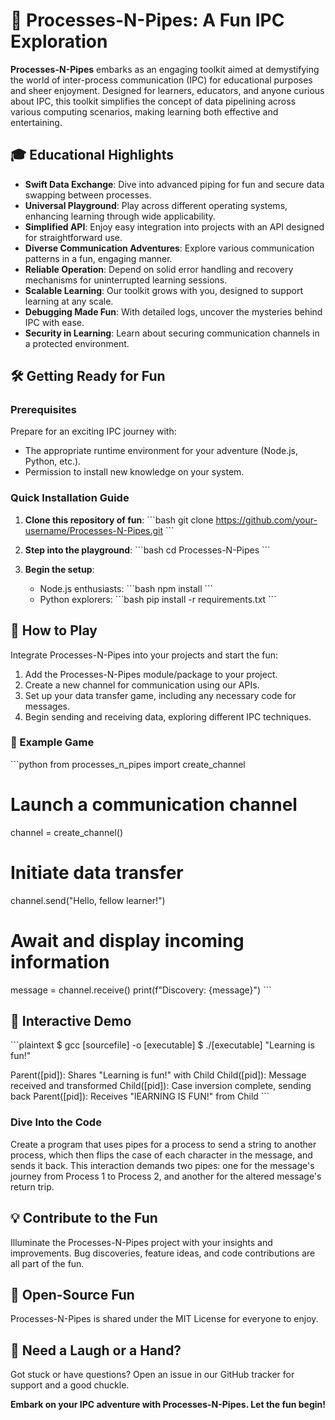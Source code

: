# 🔄 Processes-N-Pipes: A Fun IPC Exploration

**Processes-N-Pipes** embarks as an engaging toolkit aimed at demystifying the world of inter-process communication (IPC) for educational purposes and sheer enjoyment. Designed for learners, educators, and anyone curious about IPC, this toolkit simplifies the concept of data pipelining across various computing scenarios, making learning both effective and entertaining.

## 🎓 Educational Highlights

- **Swift Data Exchange**: Dive into advanced piping for fun and secure data swapping between processes.
- **Universal Playground**: Play across different operating systems, enhancing learning through wide applicability.
- **Simplified API**: Enjoy easy integration into projects with an API designed for straightforward use.
- **Diverse Communication Adventures**: Explore various communication patterns in a fun, engaging manner.
- **Reliable Operation**: Depend on solid error handling and recovery mechanisms for uninterrupted learning sessions.
- **Scalable Learning**: Our toolkit grows with you, designed to support learning at any scale.
- **Debugging Made Fun**: With detailed logs, uncover the mysteries behind IPC with ease.
- **Security in Learning**: Learn about securing communication channels in a protected environment.

## 🛠 Getting Ready for Fun

### Prerequisites

Prepare for an exciting IPC journey with:
- The appropriate runtime environment for your adventure (Node.js, Python, etc.).
- Permission to install new knowledge on your system.

### Quick Installation Guide

1. **Clone this repository of fun**:
    \`\`\`bash
    git clone https://github.com/your-username/Processes-N-Pipes.git
    \`\`\`

2. **Step into the playground**:
    \`\`\`bash
    cd Processes-N-Pipes
    \`\`\`

3. **Begin the setup**:
    - Node.js enthusiasts:
        \`\`\`bash
        npm install
        \`\`\`
    - Python explorers:
        \`\`\`bash
        pip install -r requirements.txt
        \`\`\`

## 📘 How to Play

Integrate Processes-N-Pipes into your projects and start the fun:

1. Add the Processes-N-Pipes module/package to your project.
2. Create a new channel for communication using our APIs.
3. Set up your data transfer game, including any necessary code for messages.
4. Begin sending and receiving data, exploring different IPC techniques.

### 📝 Example Game

\`\`\`python
from processes_n_pipes import create_channel

# Launch a communication channel
channel = create_channel()

# Initiate data transfer
channel.send("Hello, fellow learner!")

# Await and display incoming information
message = channel.receive()
print(f"Discovery: {message}")
\`\`\`

## 🌟 Interactive Demo

\`\`\`plaintext
$ gcc [sourcefile] -o [executable]
$ ./[executable] "Learning is fun!"

Parent([pid]): Shares "Learning is fun!" with Child
Child([pid]): Message received and transformed
Child([pid]): Case inversion complete, sending back
Parent([pid]): Receives "lEARNING IS FUN!" from Child
\`\`\`

### Dive Into the Code

Create a program that uses pipes for a process to send a string to another process, which then flips the case of each character in the message, and sends it back. This interaction demands two pipes: one for the message's journey from Process 1 to Process 2, and another for the altered message's return trip.

## 💡 Contribute to the Fun

Illuminate the Processes-N-Pipes project with your insights and improvements. Bug discoveries, feature ideas, and code contributions are all part of the fun.

## 📜 Open-Source Fun

Processes-N-Pipes is shared under the MIT License for everyone to enjoy.

## 🤝 Need a Laugh or a Hand?

Got stuck or have questions? Open an issue in our GitHub tracker for support and a good chuckle.

**Embark on your IPC adventure with Processes-N-Pipes. Let the fun begin!**
